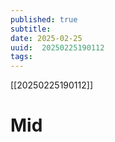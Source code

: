 ```yaml
---
published: true
subtitle: 
date: 2025-02-25
uuid:  20250225190112
tags: 
---
```


[[20250225190112]]

# Mid
